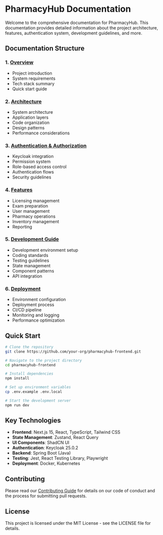 # PharmacyHub Documentation

Welcome to the comprehensive documentation for PharmacyHub. This documentation provides detailed information about the project architecture, features, authentication system, development guidelines, and more.

## Documentation Structure

### 1. [Overview](./01-overview/README.md)
- Project introduction
- System requirements
- Tech stack summary
- Quick start guide

### 2. [Architecture](./02-architecture/README.md)
- System architecture
- Application layers
- Code organization
- Design patterns
- Performance considerations

### 3. [Authentication & Authorization](./03-authentication/README.md)
- Keycloak integration
- Permission system
- Role-based access control
- Authentication flows
- Security guidelines

### 4. [Features](./04-features/README.md)
- Licensing management
- Exam preparation
- User management
- Pharmacy operations
- Inventory management
- Reporting

### 5. [Development Guide](./05-development/README.md)
- Development environment setup
- Coding standards
- Testing guidelines
- State management
- Component patterns
- API integration

### 6. [Deployment](./06-deployment/README.md)
- Environment configuration
- Deployment process
- CI/CD pipeline
- Monitoring and logging
- Performance optimization

## Quick Start

```bash
# Clone the repository
git clone https://github.com/your-org/pharmacyhub-frontend.git

# Navigate to the project directory
cd pharmacyhub-frontend

# Install dependencies
npm install

# Set up environment variables
cp .env.example .env.local

# Start the development server
npm run dev
```

## Key Technologies

- **Frontend**: Next.js 15, React, TypeScript, Tailwind CSS
- **State Management**: Zustand, React Query
- **UI Components**: ShadCN UI
- **Authentication**: Keycloak 25.0.2
- **Backend**: Spring Boot (Java)
- **Testing**: Jest, React Testing Library, Playwright
- **Deployment**: Docker, Kubernetes

## Contributing

Please read our [Contributing Guide](./05-development/contributing.md) for details on our code of conduct and the process for submitting pull requests.

## License

This project is licensed under the MIT License - see the LICENSE file for details.
